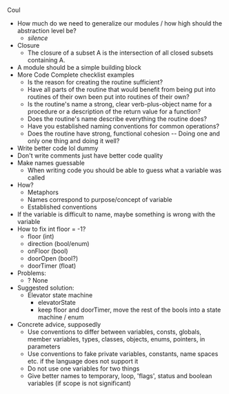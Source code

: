 Coul
- How much do we need to generalize our modules / how high should the abstraction level be?
	- *silence*
- Closure
	- The closure of a subset A is the intersection of all closed subsets containing A.
- A module should be a simple building block
- More Code Complete checklist examples
	- Is the reason for creating the routine sufficient?
	- Have all parts of the routine that would benefit from being put into routines of their own been put into routines of their own?
	- Is the routine's name a strong, clear verb-plus-object name for a procedure or a description of the return value for a function?
	- Does the routine's name describe everything the routine does?
	- Have you established naming conventions for common operations?
	- Does the routine have strong, functional cohesion -- Doing one and only one thing and doing it well?
- Write better code lol dummy
- Don't write comments just have better code quality
- Make names guessable
	- When writing code you should be able to guess what a variable was called
- How?
	- Metaphors
	- Names correspond to purpose/concept of variable
	- Established conventions
- If the variable is difficult to name, maybe something is wrong with the variable
- How to fix int floor = -1?
	- floor (int)
	- direction (bool/enum)
	- onFloor (bool)
	- doorOpen (bool?)
	- doorTimer (float)
- Problems:
	- ? None
- Suggested solution:
	- Elevator state machine
		- elevatorState
		- keep floor and doorTimer, move the rest of the bools into a state machine / enum
- Concrete advice, supposedly
	- Use conventions to differ between variables, consts, globals, member variables, types, classes, objects, enums, pointers, in parameters
	- Use conventions to fake private variables, constants, name spaces etc. if the language does not support it
	- Do not use one variables for two things
	- Give better names to temporary, loop, 'flags', status and boolean variables (if scope is not significant)